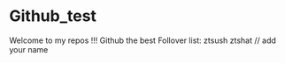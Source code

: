 # Github_test
Welcome to my repos !!!
Github the best
Follover list:
	ztsush
	ztshat
// add your name
